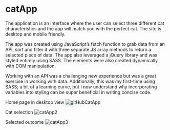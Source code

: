 # catApp
The application is an interface where the user can select three different cat characteristics and the app will match you with the perfect cat. The site is desktop and mobile friendly.

The app was created using JavaScript’s fetch function to grab data from an API, sort and filter it with three separate JS array methods to return a selected piece of data. The app also leveraged a jQuery library and was styled entirely using SASS. The elements were also created dynamically with DOM manipulation.

Working with an API was a challenging new experience but was a great exercise in working with data. Additionally, this was my first-time using SASS; a bit of a learning curve, but I now understand why incorporating variables into styling can be super beneficial in writing concise code.

Home page in desktop view
![gitHubCatApp](https://user-images.githubusercontent.com/97525044/218125131-806dc317-f504-4d01-bcb6-36a634ec4cce.png)

Cat selection
![catApp2](https://user-images.githubusercontent.com/97525044/218125665-743b9828-320a-49ba-8db4-db1b45e1531b.png)

Selected outcome 
![catApp3](https://user-images.githubusercontent.com/97525044/218125864-763600ea-fc05-483e-b63f-c5fc7739c49d.png)
